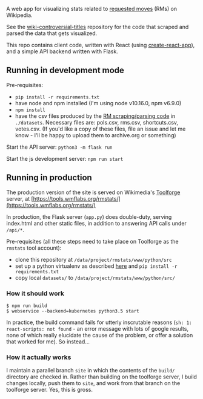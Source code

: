 A web app for visualizing stats related to [requested moves](https://en.wikipedia.org/wiki/Wikipedia:Requested_moves) (RMs) on Wikipedia.

See the [wiki-controversial-titles](https://github.com/colinmorris/wiki-controversial-titles) repository for the code that scraped and parsed the data that gets visualized.

This repo contains client code, written with React (using [create-react-app](https://github.com/facebook/create-react-app)), and a simple API backend written with Flask.

## Running in development mode

Pre-requisites:
- `pip install -r requirements.txt`
- have node and npm installed (I'm using node v10.16.0, npm v6.9.0)
- `npm install`
- have the csv files produced by the [RM scraping/parsing code](https://github.com/colinmorris/wiki-controversial-titles/tree/master/rm_scraping) in `./datasets`. Necessary files are: pols.csv, rms.csv, shortcuts.csv, votes.csv. (If you'd like a copy of these files, file an issue and let me know - I'll be happy to upload them to archive.org or something)

Start the API server: `python3 -m flask run`

Start the js development server: `npm run start`

## Running in production

The production version of the site is served on Wikimedia's [Toolforge](https://wikitech.wikimedia.org/wiki/Portal:Toolforge) server, at [https://tools.wmflabs.org/rmstats/](https://tools.wmflabs.org/rmstats/)

In production, the Flask server (`app.py`) does double-duty, serving index.html and other static files, in addition to answering API calls under `/api/*`.

Pre-requisites (all these steps need to take place on Toolforge as the `rmstats` tool account):
- clone this repository at `/data/project/rmstats/www/python/src`
- set up a python virtualenv as described [here](https://wikitech.wikimedia.org/wiki/Help:Toolforge/My_first_Flask_OAuth_tool#Step_2:_Create_a_basic_Flask_WSGI_webservice) and `pip install -r requirements.txt`
- copy local `datasets/` to `/data/project/rmstats/www/python/src/`

### How it should work

```
$ npm run build
$ webservice --backend=kubernetes python3.5 start
```

In practice, the build command fails for utterly inscrutable reasons (`sh: 1: react-scripts: not found` - an error message with lots of google results, none of which really elucidate the cause of the problem, or offer a solution that worked for me). So instead...

### How it actually works

I maintain a parallel branch `site` in which the contents of the `build/` directory are checked in. Rather than building on the toolforge server, I build changes locally, push them to `site`, and work from that branch on the toolforge server. Yes, this is gross.
